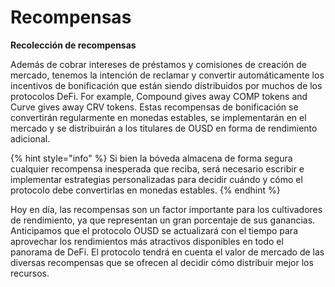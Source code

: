 # Recompensas

**Recolección de recompensas**

Además de cobrar intereses de préstamos y comisiones de creación de mercado, tenemos la intención de reclamar y convertir automáticamente los incentivos de bonificación que están siendo distribuidos por muchos de los protocolos DeFi. For example, Compound gives away COMP tokens and Curve gives away CRV tokens. Estas recompensas de bonificación se convertirán regularmente en monedas estables, se implementarán en el mercado y se distribuirán a los titulares de OUSD en forma de rendimiento adicional.

{% hint style="info" %}
Si bien la bóveda almacena de forma segura cualquier recompensa inesperada que reciba, será necesario escribir e implementar estrategias personalizadas para decidir cuándo y cómo el protocolo debe convertirlas en monedas estables.
{% endhint %}

Hoy en día, las recompensas son un factor importante para los cultivadores de rendimiento, ya que representan un gran porcentaje de sus ganancias. Anticipamos que el protocolo OUSD se actualizará con el tiempo para aprovechar los rendimientos más atractivos disponibles en todo el panorama de DeFi. El protocolo tendrá en cuenta el valor de mercado de las diversas recompensas que se ofrecen al decidir cómo distribuir mejor los recursos.



